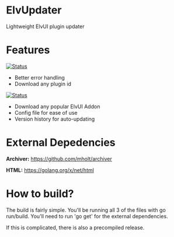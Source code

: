 # ElvUpdater

Lightweight ElvUI plugin updater

# Features 

[![Status](https://img.shields.io/badge/status-in%20progress-red.svg)](https://github.com/complexitydev/ElvUpdater)
* Better error handling
* Download any plugin id

[![Status](https://img.shields.io/badge/status-completed-green.svg)](https://github.com/complexitydev/ElvUpdater)
* Download any popular ElvUI Addon
* Config file for ease of use
* Version history for auto-updating

# External Depedencies

**Archiver:** https://github.com/mholt/archiver

**HTML:** https://golang.org/x/net/html

# How to build?

The build is fairly simple. You'll be running all 3 of the files with go run/build. You'll need to run 'go get' for the external dependencies.

If this is complicated, there is also a precompiled release.
